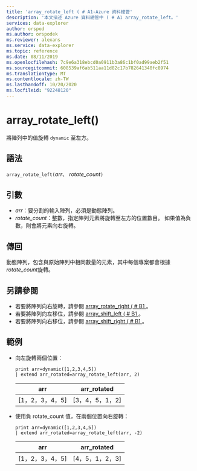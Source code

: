 ```yaml
---
title: 'array_rotate_left ( # A1-Azure 資料總管'
description: '本文描述 Azure 資料總管中 ( # A1 array_rotate_left。'
services: data-explorer
author: orspod
ms.author: orspodek
ms.reviewer: alexans
ms.service: data-explorer
ms.topic: reference
ms.date: 08/11/2019
ms.openlocfilehash: 7c9e6a318ebcd0a0911b3a86c1bf0ad99aeb2f51
ms.sourcegitcommit: 608539af6ab511aa11d82c17b782641340fc8974
ms.translationtype: MT
ms.contentlocale: zh-TW
ms.lasthandoff: 10/20/2020
ms.locfileid: "92248120"
---
```

# <a name="array_rotate_left"></a>array_rotate_left()

將陣列中的值旋轉 `dynamic` 至左方。

## <a name="syntax"></a>語法

`array_rotate_left(`*arr*、 *rotate_count*`)`

## <a name="arguments"></a>引數

* *arr*：要分割的輸入陣列，必須是動態陣列。
* *rotate_count*：整數，指定陣列元素將旋轉至左方的位置數目。 如果值為負數，則會將元素向右旋轉。

## <a name="returns"></a>傳回

動態陣列，包含與原始陣列中相同數量的元素，其中每個專案都會根據 *rotate_count*旋轉。

## <a name="see-also"></a>另請參閱

* 若要將陣列向右旋轉，請參閱 [array_rotate_right ( # B1 ](array_rotate_rightfunction.md)。
* 若要將陣列向左移位，請參閱 [array_shift_left ( # B1 ](array_shift_leftfunction.md)。
* 若要將陣列向右移位，請參閱 [array_shift_right ( # B1 ](array_shift_rightfunction.md)。

## <a name="examples"></a>範例

* 向左旋轉兩個位置：

    <!-- csl: https://help.kusto.windows.net:443/Samples -->
    ```kusto
    print arr=dynamic([1,2,3,4,5]) 
    | extend arr_rotated=array_rotate_left(arr, 2)
    ```
    
    |arr|arr_rotated|
    |---|---|
    |[1，2，3，4，5]|[3，4，5，1，2]|

* 使用負 rotate_count 值，在兩個位置向右旋轉：

    <!-- csl: https://help.kusto.windows.net:443/Samples -->
    ```kusto
    print arr=dynamic([1,2,3,4,5]) 
    | extend arr_rotated=array_rotate_left(arr, -2)
    ```
    
    |arr|arr_rotated|
    |---|---|
    |[1，2，3，4，5]|[4，5，1，2，3]|